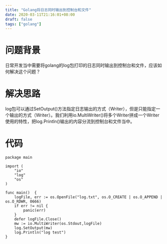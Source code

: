 ```yaml
---
title: "Golang将日志同时输出到控制台和文件"
date: 2020-03-11T21:16:01+08:00
draft: false
tags: ["golang"]
---
```


# 问题背景

日常开发当中需要将golang的log包打印的日志同时输出到控制台和文件，应该如何解决这个问题？

# 解决思路

log包可以通过SetOutput()方法指定日志输出的方式（Writer），但是只能指定一个输出的方式（Writer）。我们利用io.MultiWriter()将多个Writer拼成一个Writer使用的特性，把log.Println()输出的内容分流到控制台和文件当中。

# 代码

````golang
package main

import (
	"io"
	"log"
	"os"
)

func main()  {
	logFile, err := os.OpenFile("log.txt", os.O_CREATE | os.O_APPEND | os.O_RDWR, 0666)
	if err != nil {
		panic(err)
	}
	defer logFile.Close()
	mw := io.MultiWriter(os.Stdout,logFile)
	log.SetOutput(mw)
	log.Println("log test")
}

````